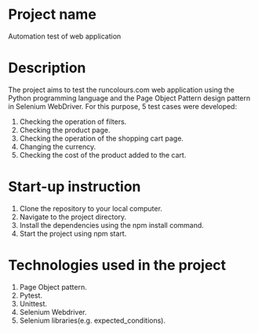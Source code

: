 # Project name
Automation test of web application

# Description

The project aims to test the runcolours.com web application using the Python programming language and the Page Object Pattern design pattern in Selenium WebDriver.
For this purpose, 5 test cases were developed:
1. Checking the operation of filters.
2. Checking the product page.
3. Checking the operation of the shopping cart page.
4. Changing the currency.
5. Checking the cost of the product added to the cart.

# Start-up instruction
1. Clone the repository to your local computer.
2. Navigate to the project directory.
3. Install the dependencies using the npm install command.
4. Start the project using npm start.

# Technologies used in the project

1. Page Object pattern.
2. Pytest.
3. Unittest. 
4. Selenium Webdriver.
5. Selenium libraries(e.g. expected_conditions). 
